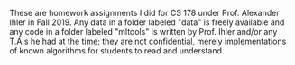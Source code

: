 These are homework assignments I did for CS 178 under Prof. Alexander Ihler in Fall 2019. Any data in a folder labeled "data" is freely available and any code in a folder labeled "mltools" is written by Prof. Ihler and/or any T.A.s he had at the time; they are not confidential, merely implementations of known algorithms for students to read and understand.
